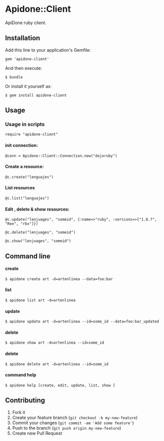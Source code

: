 # Apidone::Client

ApiDone ruby client.

## Installation

Add this line to your application's Gemfile:

    gem 'apidone-client'

And then execute:

    $ bundle

Or install it yourself as:

    $ gem install apidone-client

## Usage

### Usage in scripts

    require "apidone-client"
  
#### init connection:
  
    @conn = Apidone::Client::Connection.new("dojoruby")

#### Create a resource:  
  
    @c.create("lenguajes")
  
#### List resources
  
    @c.list("lenguajes")
  
#### Edit , delete & show resources:

    @c.update("lenjuages", "someid", {:name=>"ruby", :versions=>["1.8.7", "Ree", "rbx"]})
  
    @c.delete("lenjuages", "someid")
  
    @c.show("lenjuages", "someid")
    
## Command line

#### create

    $ apidone create art -d=artenlinea --data=foo:bar
    
#### list

    $ apidone list art -d=artenlinea
    
#### update

    $ apidone update art -d=artenlinea --id=some_id --data=foo:bar_updated
    
#### delete

    $ apidone show art -d=artenlinea --id=some_id

#### delete

    $ apidone delete art -d=artenlinea --id=some_id


#### command help

    $ apidone help [create, edit, update, list, show ]
  

## Contributing

1. Fork it
2. Create your feature branch (`git checkout -b my-new-feature`)
3. Commit your changes (`git commit -am 'Add some feature'`)
4. Push to the branch (`git push origin my-new-feature`)
5. Create new Pull Request
